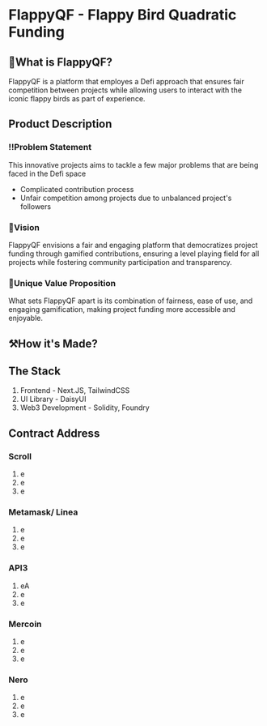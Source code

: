 # FlappyQF - Flappy Bird Quadratic Funding
## 👀What is FlappyQF?
FlappyQF is a platform that employes a Defi approach that ensures fair competition between projects while allowing users to interact with the iconic flappy birds as part of experience.

## Product Description
### ‼️Problem Statement
This innovative projects aims to tackle a few major problems that are being faced in the Defi space
- Complicated contribution process
- Unfair competition among projects due to unbalanced project's followers

### 🎯Vision
FlappyQF envisions a fair and engaging platform that democratizes project funding through gamified contributions, ensuring a level playing field for all projects while fostering community participation and transparency.

### 🚨Unique Value Proposition
What sets FlappyQF apart is its combination of fairness, ease of use, and engaging gamification, making project funding more accessible and enjoyable.

## ⚒️How it's Made?


## The Stack
1. Frontend - Next.JS, TailwindCSS
2. UI Library - DaisyUI
3. Web3 Development - Solidity, Foundry

## Contract Address
### Scroll
1. e
2. e
3. e

### Metamask/ Linea
1. e
2. e
3. e

### API3
1. eA
2. e
3. e

### Mercoin
1. e
2. e
3. e

### Nero
1. e
2. e
3. e



